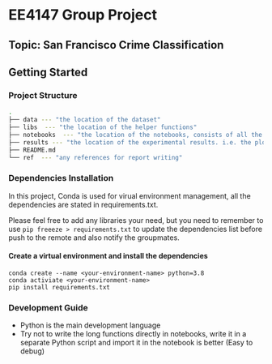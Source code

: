 # EE4147 Group Project
Topic:  San Francisco Crime Classification
---

## Getting Started

### Project Structure

```bash
.
├── data --- "the location of the dataset"
├── libs  --- "the location of the helper functions"
├── notebooks  --- "the location of the notebooks, consists of all the driver code"
├── results --- "the location of the experimental results. i.e. the plots" 
├── README.md
└── ref  --- "any references for report writing"
```

### Dependencies Installation
In this project, Conda is used for virual environment management, all the dependencies are stated in requirements.txt.

Please feel free to add any libraries your need, but you need to remember to use `pip freeeze > requirements.txt` to update the dependencies list before push to the remote and also notify the groupmates.

#### Create a virtual environment and install the dependencies
```
conda create --name <your-environment-name> python=3.8
conda activiate <your-environment-name>
pip install requirements.txt
```



### Development Guide

* Python is the main development language
* Try not to write the long functions directly in notebooks, write it in a separate Python script and import it in the notebook is better (Easy to debug)